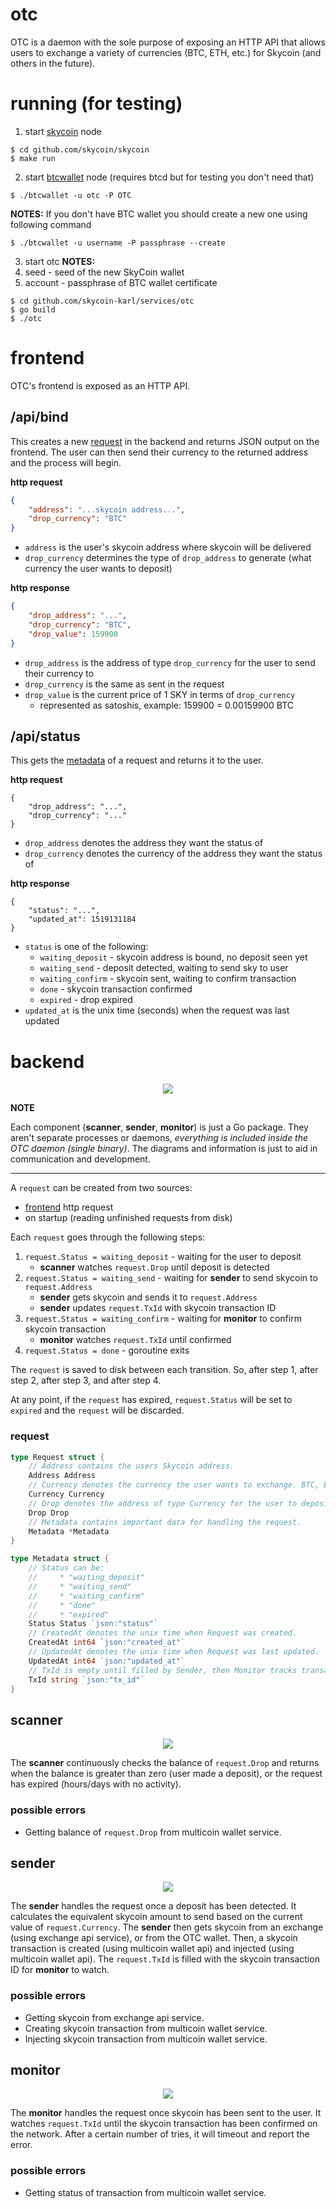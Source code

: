 # otc

OTC is a daemon with the sole purpose of exposing an HTTP API that allows users to exchange a variety of currencies (BTC, ETH, etc.) for Skycoin (and others in the future).

# running (for testing)

1. start [skycoin](github.com/skycoin/skycoin) node

```
$ cd github.com/skycoin/skycoin
$ make run
```

2. start [btcwallet](https://github.com/btcsuite/btcwallet) node (requires btcd but for testing you don't need that)

```
$ ./btcwallet -u otc -P OTC 
```
**NOTES:**
If you don't have BTC wallet you should create a new one using following command
```
$ ./btcwallet -u username -P passphrase --create
```

3. start otc
**NOTES:**
1. seed - seed of the new SkyCoin wallet
2. account - passphrase of BTC wallet certificate

```
$ cd github.com/skycoin-karl/services/otc
$ go build
$ ./otc
```

# frontend

OTC's frontend is exposed as an HTTP API. 

## /api/bind

This creates a new [request](#request) in the backend and returns JSON output on the frontend. The user can then send their currency to the returned address and the process will begin.

**http request**

```json
{
	"address": "...skycoin address...",
	"drop_currency": "BTC"
}
```

* `address` is the user's skycoin address where skycoin will be delivered
* `drop_currency` determines the type of `drop_address` to generate (what currency the user wants to deposit)

**http response**

```json
{
	"drop_address": "...",
	"drop_currency": "BTC",
	"drop_value": 159900
}
```

* `drop_address` is the address of type `drop_currency` for the user to send their currency to
* `drop_currency` is the same as sent in the request
* `drop_value` is the current price of 1 SKY in terms of `drop_currency`
	* represented as satoshis, example: 159900 = 0.00159900 BTC

## /api/status

This gets the [metadata](#request) of a request and returns it to the user.

**http request**

```
{
	"drop_address": "...",
	"drop_currency": "..."
}
```

* `drop_address` denotes the address they want the status of
* `drop_currency` denotes the currency of the address they want the status of

**http response**

```
{
	"status": "...",
	"updated_at": 1519131184
}
```

* `status` is one of the following:
	* `waiting_deposit` - skycoin address is bound, no deposit seen yet 
	* `waiting_send` - deposit detected, waiting to send sky to user 
	* `waiting_confirm` - skycoin sent, waiting to confirm transaction 
	* `done` - skycoin transaction confirmed 
	* `expired` - drop expired
* `updated_at` is the unix time (seconds) when the request was last updated

# backend

<p align="center">
	<img src="img/overview.svg" />
</p>

**NOTE**

Each component (**scanner**, **sender**, **monitor**) is just a Go package. They aren't separate processes or daemons, *everything is included inside the OTC daemon (single binary)*. The diagrams and information is just to aid in communication and development.

---

A `request` can be created from two sources:

* [frontend](#frontend) http request
* on startup (reading unfinished requests from disk)

Each `request` goes through the following steps:

1. `request.Status = waiting_deposit` - waiting for the user to deposit
	* **scanner** watches `request.Drop` until deposit is detected
2. `request.Status = waiting_send` - waiting for **sender** to send skycoin to `request.Address`
	* **sender** gets skycoin and sends it to `request.Address`
	* **sender** updates `request.TxId` with skycoin transaction ID
3. `request.Status = waiting_confirm` - waiting for **monitor** to confirm skycoin transaction
	* **monitor** watches `request.TxId` until confirmed
4. `request.Status = done` - goroutine exits

The `request` is saved to disk between each transition. So, after step 1, after step 2, after step 3, and after step 4.

At any point, if the `request` has expired, `request.Status` will be set to `expired` and the `request` will be discarded.

### request

```go
type Request struct {
    // Address contains the users Skycoin address.
    Address Address
    // Currency denotes the currency the user wants to exchange. BTC, ETH, etc.
    Currency Currency
    // Drop denotes the address of type Currency for the user to deposit to.
    Drop Drop
    // Metadata contains important data for handling the request.
    Metadata *Metadata
}

type Metadata struct {
    // Status can be:
    //     * "waiting_deposit"
    //     * "waiting_send"
    //     * "waiting_confirm"
    //     * "done"
    //     * "expired"
    Status Status `json:"status"`
    // CreatedAt denotes the unix time when Request was created.
    CreatedAt int64 `json:"created_at"`
    // UpdatedAt denotes the unix time when Request was last updated.
    UpdatedAt int64 `json:"updated_at"`
    // TxId is empty until filled by Sender, then Monitor tracks transaction.
    TxId string `json:"tx_id"`
}
```

## scanner

<p align="center">
	<img src="img/scanner.svg" />
</p>

The **scanner** continuously checks the balance of `request.Drop` and returns when the balance is greater than zero (user made a deposit), or the request has expired (hours/days with no activity).

### possible errors

* Getting balance of `request.Drop` from multicoin wallet service.

## sender

<p align="center">
	<img src="img/sender.svg" />
</p>

The **sender** handles the request once a deposit has been detected. It calculates the equivalent skycoin amount to send based on the current value of `request.Currency`. The **sender** then gets skycoin from an exchange (using exchange api service), or from the OTC wallet. Then, a skycoin transaction is created (using multicoin wallet api) and injected (using multicoin wallet api). The `request.TxId` is filled with the skycoin transaction ID for **monitor** to watch.

### possible errors

* Getting skycoin from exchange api service.
* Creating skycoin transaction from multicoin wallet service.
* Injecting skycoin transaction from multicoin wallet service.

## monitor

<p align="center">
	<img src="img/monitor.svg" />
</p>

The **monitor** handles the request once skycoin has been sent to the user. It watches `request.TxId` until the skycoin transaction has been confirmed on the network. After a certain number of tries, it will timeout and report the error.

### possible errors

* Getting status of transaction from multicoin wallet service.